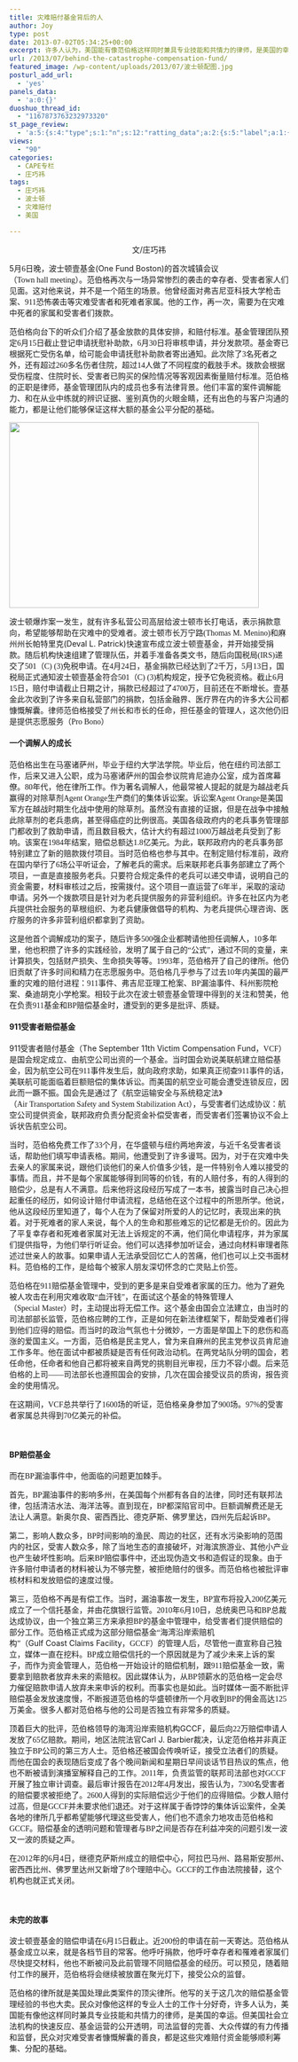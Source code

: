 ```yaml
---
title: 灾难赔付基金背后的人
author: Joy
type: post
date: 2013-07-02T05:34:25+00:00
excerpt: 许多人认为，美国能有像范伯格这样同时兼具专业技能和共情力的律师，是美国的幸运。但美国社会立法机构的快速反应、基金运营的公开透明，司法监督的完善、大众传媒的有力传播和监督，民众对灾难受害者慷慨解囊的善良，都是这些灾难赔付资金能够顺利筹集、分配的基础。
url: /2013/07/behind-the-catastrophe-compensation-fund/
featured_image: /wp-content/uploads/2013/07/波士顿配图.jpg
posturl_add_url:
  - 'yes'
panels_data:
  - 'a:0:{}'
duoshuo_thread_id:
  - "1167873763232973320"
st_page_review:
  - 'a:5:{s:4:"type";s:1:"n";s:12:"ratting_data";a:2:{s:5:"label";a:1:{i:0;s:0:"";}s:5:"score";a:1:{i:0;s:1:"0";}}s:7:"postion";s:2:"tl";s:5:"title";s:0:"";s:11:"score_label";s:0:"";}'
views:
  - "90"
categories:
  - CAPE专栏
  - 庄巧祎
tags:
  - 庄巧祎
  - 波士顿
  - 灾难赔付
  - 美国

---
```

<p style="text-align: center;">
  文/庄巧祎
</p>

5<span style="font-family: 宋体;">月</span><span style="font-family: 'Times New Roman';">6</span><span style="font-family: 宋体;">日晚，波士顿壹基金</span>(One Fund Boston)的首次城镇会议（<span style="font-family: 'Times New Roman';">Town hall meeting</span><span style="font-family: 宋体;">）。范伯格再次与一场异常惨烈的袭击的幸存者、受害者家人们见面。这对他来说，并不是一个陌生的场景。他曾经面对弗吉尼亚科技大学枪击案、</span><span style="font-family: 'Times New Roman';">911</span><span style="font-family: 宋体;">恐怖袭击等灾难受害者和死难者家属。他的工作，再一次，需要为在灾难中死者的家属和受害者们拨款。</span>

范伯格向台下的听众们介绍了基金放款的具体安排，和赔付标准。基金管理团队预定<span style="font-family: 'Times New Roman';">6</span><span style="font-family: 宋体;">月</span><span style="font-family: 'Times New Roman';">15</span><span style="font-family: 宋体;">日截止登记申请抚慰补助款，</span><span style="font-family: 'Times New Roman';">6</span><span style="font-family: 宋体;">月</span><span style="font-family: 'Times New Roman';">30</span><span style="font-family: 宋体;">日将审核申请，并分发款项。基金寄</span>已根据死亡受伤名单，给可能会申请抚慰补助款者寄出通知。此次除了<span style="font-family: 'Times New Roman';">3</span><span style="font-family: 宋体;">名死者之外，还有超过</span><span style="font-family: 'Times New Roman';">260</span><span style="font-family: 宋体;">多名伤者住院，超过</span><span style="font-family: 'Times New Roman';">14</span><span style="font-family: 宋体;">人做了不同程度的截肢手术。拨款会根据受伤程度、住院时长、受害者已购买的保险情况等客观因素衡量赔付标准。范伯格的正职是律师，基金管理团队内的成员也多有法律背景。他们丰富的案件调解能力、和在从业中练就的辨识证据、鉴别真伪的火眼金睛，还有出色的与客户沟通的能力，都是让他们能够保证这样大额的基金公平分配的基础。</span>

<img class="alignnone" alt="" src="http://pic.yupoo.com/chenluaihr_v/CYN1yIm0/nQboH.jpg" width="450" height="335" /> 

波士顿爆炸案一发生，就有许多私营公司高层给波士顿市长打电话，表示捐款意向，希望能够帮助在灾难中的受难者。波士顿市长万宁路<span style="font-family: 'Times New Roman';">(Thomas M. Menino)</span><span style="font-family: 宋体;">和麻州州长</span>帕特里克(Deval L. Patrick)快速宣布成立波士顿壹基金，并开始接受捐款。随后机构快速组建了管理队伍，并着手准备各类文书，随后向国税局<span style="font-family: 'Times New Roman';">(IRS)</span><span style="font-family: 宋体;">递交了</span><span style="font-family: 'Times New Roman';">501</span><span style="font-family: 宋体;">（</span><span style="font-family: 'Times New Roman';">C) (3)</span><span style="font-family: 宋体;">免税申请。在</span><span style="font-family: 'Times New Roman';">4</span><span style="font-family: 宋体;">月</span><span style="font-family: 'Times New Roman';">24</span><span style="font-family: 宋体;">日，基金捐款已经达到了</span><span style="font-family: 'Times New Roman';">2</span><span style="font-family: 宋体;">千万，</span><span style="font-family: 'Times New Roman';">5</span><span style="font-family: 宋体;">月</span><span style="font-family: 'Times New Roman';">13</span><span style="font-family: 宋体;">日，国税局正式通知波士顿壹基金符合</span><span style="font-family: 'Times New Roman';">501</span><span style="font-family: 宋体;">（</span><span style="font-family: 'Times New Roman';">C) (3)</span><span style="font-family: 宋体;">机构规定，授予它免税资格。截止</span><span style="font-family: 'Times New Roman';">6</span><span style="font-family: 宋体;">月</span><span style="font-family: 'Times New Roman';">15</span><span style="font-family: 宋体;">日，赔付申请截止日期之计，捐款已经超过了</span><span style="font-family: 'Times New Roman';">4700</span><span style="font-family: 宋体;">万，目前还在不断增长。壹基金此次收到了许多来自私营部门的捐款，包括金融界、医疗界在内的许多大公司都慷慨解囊。</span>律师范伯格接受了州长和市长的任命，担任基金的管理人，这次他仍旧是提供志愿服务（<span style="font-family: 'Times New Roman';">Pro Bono</span><span style="font-family: 宋体;">）</span>

#### **一个调解人的成长**

范伯格出生在马塞诸萨州，毕业于纽约大学法学院。毕业后，他在纽约司法部工作，后来又进入公职，成为马塞诸萨州的国会参议院肯尼迪办公室，成为首席幕僚。<span style="font-family: 'Times New Roman';">80</span><span style="font-family: 宋体;">年代，他在律所工作。作为著名调解人，他最常被人提起的就是为越战老兵赢得的对除草剂</span><span style="font-family: 'Times New Roman';">Agent Orange</span><span style="font-family: 宋体;">生产商们的集体诉讼案。诉讼案</span><span style="font-family: 'Times New Roman';">Agent Orange</span><span style="font-family: 宋体;">是美国军方在越战时期生化战中使用的除草剂。虽然没有直接的证据，但是在战争中接触此除草剂的老兵患病，甚至得癌症的比例很高。美国各级政府内的老兵事务管理部门都收到了救助申请，而且数目极大，估计大约有超过</span><span style="font-family: 'Times New Roman';">1000</span><span style="font-family: 宋体;">万越战老兵受到了影响。该案在</span><span style="font-family: 'Times New Roman';">1984</span><span style="font-family: 宋体;">年结案，赔偿总额达</span><span style="font-family: 'Times New Roman';">1.8</span><span style="font-family: 宋体;">亿美元。为此，联邦政府内的老兵事务部特别建立了新的赔款拨付项目。当时范伯格也参与其中。在制定赔付标准前，政府在国内举行了</span><span style="font-family: 'Times New Roman';">6</span><span style="font-family: 宋体;">场公平听证会，了解老兵的需求。后来联邦老兵事务部建立了两个项目，一直是直接服务老兵。只要符合规定条件的老兵可以递交申请，说明自己的资金需要，材料审核过之后，按需拨付。这个项目一直运营了</span><span style="font-family: 'Times New Roman';">6</span><span style="font-family: 宋体;">年半，采取的滚动申请。另外一个拨款项目是针对为老兵提供服务的非营利组织。许多在社区内为老兵提供社会服务的草根组织、为老兵健康做倡导的机构、为老兵提供心理咨询、医疗服务的许多非营利组织都拿到了资助。</span>

这是他首个调解成功的案子，随后许多<span style="font-family: 'Times New Roman';">500</span><span style="font-family: 宋体;">强企业都聘请他担任调解人，</span><span style="font-family: 'Times New Roman';">10</span><span style="font-family: 宋体;">多年里，他也积攒了许多的实践经验，发明了属于自己的“公式”，通过不同的变量，来计算损失，包括财产损失、生命损失等等。</span><span style="font-family: 'Times New Roman';">1993</span><span style="font-family: 宋体;">年，范伯格开了自己的律所。他仍旧贡献了许多时间和精力在志愿服务中。范伯格几乎参与了过去</span><span style="font-family: 'Times New Roman';">10</span><span style="font-family: 宋体;">年内美国的最严重的灾难的赔付进程：</span><span style="font-family: 'Times New Roman';">911</span><span style="font-family: 宋体;">事件、弗吉尼亚理工枪案、</span><span style="font-family: 'Times New Roman';">BP</span><span style="font-family: 宋体;">漏油事件、科州影院枪案、桑迪胡克小学枪案。相较于此次在波士顿壹基金管理中得到的关注和赞美，他在负责</span><span style="font-family: 'Times New Roman';">911</span><span style="font-family: 宋体;">基金和</span><span style="font-family: 'Times New Roman';">BP</span><span style="font-family: 宋体;">赔偿基金时，遭受到的更多是批评、质疑。</span>

#### **911<span style="font-family: 宋体;">受害者赔偿基金</span>**

911<span style="font-family: 宋体;">受害者赔付基金（</span>The September 11th Victim Compensation Fund，<span style="font-family: 'Times New Roman';">VCF</span><span style="font-family: 宋体;">）是国会规定成立、由航空公司出资的一个基金。当时国会劝说美联航建立赔偿基金，因为航空公司在</span><span style="font-family: 'Times New Roman';">911</span><span style="font-family: 宋体;">事件发生后，就向政府求助，如果真正彻查</span><span style="font-family: 'Times New Roman';">911</span><span style="font-family: 宋体;">事件的话，美联航可能面临着巨额赔偿的集体诉讼。而美国的航空业可能会遭受连锁反应，因此而一蹶不振。国会先是通过了《航空运输安全与系统稳定法》（</span><span style="font-family: 'Times New Roman';">Air Transportation Safety and System Stabilization Act</span><span style="font-family: 宋体;">），与受害者们达成协议：航空公司提供资金，联邦政府负责分配资金补偿受害者，而受害者们签署协议不会上诉状告航空公司。</span>

当时，范伯格免费工作了<span style="font-family: 'Times New Roman';">33</span><span style="font-family: 宋体;">个月，在华盛顿与纽约两地奔波，与近千名受害者谈话，帮助他们填写申请表格。期间，他遭受到了许多谩骂。因为，对于在灾难中失去亲人的家属来说，跟他们谈他们的亲人价值多少钱，是一件特别令人难以接受的事情。而且，并不是每个家属能够得到同等的价钱，有的人赔付多，有的人得到的赔偿少，总是有人不满意。后来他将这段经历写成了一本书，披露当时自己决心担起重任的经历，如何设计赔付申请流程，总结他在这个过程中的所思所学。他说，他从这段经历里知道了，每个人在为了保留对所爱的人的记忆时，表现出来的执着。对于死难者的家人来说，每个人的生命和那些难忘的记忆都是无价的。因此为了平复幸存者和死难者家属对无法上诉规定的不满，他们简化申请程序，并为家属们提供指导，为他们举行听证会。他们可以选择参加听证会，通过向材料审理者陈述过世亲人的故事。如果申请人无法承受回忆亡人的苦痛，他们也可以上交书面材料。范伯格的工作，是给每个被家人朋友深切怀念的亡灵贴上价签。</span>

范伯格在<span style="font-family: 'Times New Roman';">911</span><span style="font-family: 宋体;">赔偿基金管理中，受到的更多是来自受难者家属的压力。他为了避免被人攻击在利用灾难收取“血汗钱”，在面试这个基金的特殊管理人（</span><span style="font-family: 'Times New Roman';">Special Master</span><span style="font-family: 宋体;">）时，主动提出将无偿工作。这个基金由国会立法建立，由当时的司法部部长监管，范伯格应聘的工作，正是如何在新法律框架下，帮助受难者们得到他们应得的赔偿。而当时的政治气氛也十分微妙，一方面是举国上下的悲伤和高涨的爱国主义。一方面，范伯格是民主党人，曾为来自麻州的民主党参议员肯尼迪工作多年。他在面试中都被质疑是否有任何政治动机。在两党站队分明的国会，若任命他，任命者和他自己都将被来自两党的挑剔目光审视，压力不容小觑。后来范伯格的上司——司法部长也遵照国会的安排，几次在国会接受议员的质询，报告资金的使用情况。</span>

在这期间，<span style="font-family: 'Times New Roman';">VCF</span><span style="font-family: 宋体;">总共举行了</span><span style="font-family: 'Times New Roman';">1600</span><span style="font-family: 宋体;">场的听证，范伯格亲身参加了</span><span style="font-family: 'Times New Roman';">900</span><span style="font-family: 宋体;">场。</span><span style="font-family: 'Times New Roman';">97%</span><span style="font-family: 宋体;">的受害者家属总共得到</span><span style="font-family: 'Times New Roman';">70</span><span style="font-family: 宋体;">亿美元的补偿。</span>

&nbsp;

#### **BP<span style="font-family: 宋体;">赔偿基金</span>**

而在<span style="font-family: 'Times New Roman';">BP</span><span style="font-family: 宋体;">漏油事件中，他面临的问题更加棘手。</span>

首先，<span style="font-family: 'Times New Roman';">BP</span><span style="font-family: 宋体;">漏油事件的影响多州，在美国每个州都有各自的法律，同时还有联邦法律，包括清洁水法、海洋法等。直到现在，</span><span style="font-family: 'Times New Roman';">BP</span><span style="font-family: 宋体;">都深陷官司中。巨额调解费还是无法让人满意。新奥尔良、密西西比、德克萨斯、佛罗里达，四州先后起诉</span><span style="font-family: 'Times New Roman';">BP</span><span style="font-family: 宋体;">。</span>

第二，影响人数众多，<span style="font-family: 'Times New Roman';">BP</span><span style="font-family: 宋体;">时间影响的渔民、周边的社区，还有水污染影响的范围内的社区，受害人数众多，除了当地生态的直接破坏，对海滨旅游业、其他小产业也产生破坏性影响。后来</span><span style="font-family: 'Times New Roman';">BP</span><span style="font-family: 宋体;">赔偿事件中，还出现伪造文书和造假证的现象。由于许多赔付申请者的材料被认为不够完整，被拒绝赔付的很多。而范伯格也被批评审核材料和发放赔偿的速度过慢。</span>

第三，范伯格不再是有偿工作。当时，漏油事故一发生，<span style="font-family: 'Times New Roman';">BP</span><span style="font-family: 宋体;">宣布将投入</span><span style="font-family: 'Times New Roman';">200</span><span style="font-family: 宋体;">亿美元成立了一个信托基金，并由花旗银行监管。</span><span style="font-family: 'Times New Roman';">2010</span><span style="font-family: 宋体;">年</span><span style="font-family: 'Times New Roman';">6</span><span style="font-family: 宋体;">月</span><span style="font-family: 'Times New Roman';">10</span><span style="font-family: 宋体;">日，总统奥巴马和</span><span style="font-family: 'Times New Roman';">BP</span><span style="font-family: 宋体;">总裁达成协议，由一个独立第三方来承担</span><span style="font-family: 'Times New Roman';">BP</span><span style="font-family: 宋体;">的基金中管理中，给受害者们提供赔偿的部分工作。范伯格正式成为这部分赔偿基金“海湾沿岸索赔机构”（</span>Gulf Coast Claims Facility，<span style="font-family: 'Times New Roman';">GCCF</span><span style="font-family: 宋体;">）的管理人后，尽管他一直宣称自己独立，媒体一直在挖料。</span><span style="font-family: 'Times New Roman';">BP</span><span style="font-family: 宋体;">成立赔偿信托的一个原因就是为了减少未来上诉的案子，而作为资金管理人，范伯格一开始设计的赔偿机制，跟</span><span style="font-family: 'Times New Roman';">911</span><span style="font-family: 宋体;">赔偿基金一致，需要拿到赔款者放弃未来的索赔权。因此媒体认为，从</span><span style="font-family: 'Times New Roman';">BP</span><span style="font-family: 宋体;">领薪水的范伯格一定会尽力催促赔款申请人放弃未来申诉的权利。而事实也是如此。当时媒体一面不断批评赔偿基金发放速度慢，不断报道范伯格的华盛顿律所一个月收到</span><span style="font-family: 'Times New Roman';">BP</span><span style="font-family: 宋体;">的佣金高达</span><span style="font-family: 'Times New Roman';">125</span><span style="font-family: 宋体;">万美金。很多人都对范伯格与他的公司是否独立有非常多的质疑。</span>

顶着巨大的批评，范伯格领导的海湾沿岸索赔机构GCCF，最后向<span style="font-family: 'Times New Roman';">22</span><span style="font-family: 宋体;">万赔偿申请人发放了</span><span style="font-family: 'Times New Roman';">65</span><span style="font-family: 宋体;">亿赔款。期间，地区法院法官</span>Carl J. Barbier裁决，认定范伯格并非真正独立于<span style="font-family: Georgia;">BP</span><span style="font-family: 宋体;">公司的第三方人士。范伯格还被国会传唤听证，接受立法者们的质疑。而他在国会的表现随后变成了各个晚间新闻和星期日早间谈话节目热议的焦点，他也不断被请到演播室解释自己的工作。</span><span style="font-family: Georgia;">2011</span><span style="font-family: 宋体;">年，负责监管的联邦司法部也对</span><span style="font-family: Georgia;">GCCF</span><span style="font-family: 宋体;">开展了独立审计调查。最后审计报告在</span><span style="font-family: Georgia;">2012</span><span style="font-family: 宋体;">年</span><span style="font-family: Georgia;">4</span><span style="font-family: 宋体;">月发出，报告认为，</span><span style="font-family: Georgia;">7300</span><span style="font-family: 宋体;">名受害者的赔偿要求被拒绝了。</span><span style="font-family: Georgia;">2600</span><span style="font-family: 宋体;">人得到的实际赔偿远少于他们的应得赔偿。少数人赔付过高，但是</span><span style="font-family: Georgia;">GCCF</span><span style="font-family: 宋体;">并未要求他们退还。对于这样属于香饽饽的集体诉讼案件，全美各地的律所几乎都希望能够代理这些受害人，他们也不遗余力地攻击范伯格和</span><span style="font-family: Georgia;">GCCF</span><span style="font-family: 宋体;">。赔偿基金的透明问题和管理者与</span><span style="font-family: Georgia;">BP</span><span style="font-family: 宋体;">之间是否存在利益冲突的问题引发一波又一波的质疑之声。</span>

在<span style="font-family: Georgia;">2012</span><span style="font-family: 宋体;">年的</span><span style="font-family: Georgia;">6</span><span style="font-family: 宋体;">月</span><span style="font-family: Georgia;">4</span><span style="font-family: 宋体;">日，继德克萨斯州成立的赔偿中心，阿拉巴马州、路易斯安那州、密西西比州、佛罗里达州又新增了</span><span style="font-family: Georgia;">8</span><span style="font-family: 宋体;">个理赔中心。</span><span style="font-family: Georgia;">GCCF</span><span style="font-family: 宋体;">的工作由法院接替，这个机构也就正式关闭。</span>

&nbsp;

#### **未完的故事**

波士顿壹基金的赔偿申请在<span style="font-family: 'Times New Roman';">6</span><span style="font-family: 宋体;">月</span><span style="font-family: 'Times New Roman';">15</span><span style="font-family: 宋体;">日截止。近</span><span style="font-family: 'Times New Roman';">200</span><span style="font-family: 宋体;">份的申请在前一天寄达。范伯格从基金成立以来，就是各档节目的常客。他呼吁捐款，他呼吁幸存者和罹难者家属们尽快提交材料，他也不断被问及此前管理不同赔偿基金的经历。可以预见，随着赔付工作的展开，范伯格将会继续被放置在聚光灯下，接受公众的监督。</span>

范伯格的律所就是美国处理此类案件的顶尖律所。他写的关于这几次的赔偿基金管理经验的书也大卖。民众对像他这样的专业人士的工作十分好奇，许多人认为，美国能有像他这样同时兼具专业技能和共情力的律师，是美国的幸运。但美国社会立法机构的快速反应、基金运营的公开透明，司法监督的完善、大众传媒的有力传播和监督，民众对灾难受害者慷慨解囊的善良，都是这些灾难赔付资金能够顺利筹集、分配的基础。
